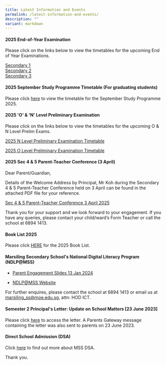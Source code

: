 ```yaml
---
title: Latest Information and Events
permalink: /latest-information-and-events/
description: ""
variant: markdown
---
```

#### 2025 End-of-Year Examination

Please click on the links below to view the timetables for the upcoming End of Year Examinations.

[Secondary 1](/files/Sec_1_EYE_Timetable_2025.pdf) <br>
[Secondary 2](/files/Sec_2_EYE_Timetable_2025.pdf) <br>
[Secondary 3](/files/Sec_3_EYE_Timetable_2025.pdf)

#### 2025 September Study Programme Timetable (For graduating students)

Please click [here](/files/2025_Sept_Hols_Study_Prog_TT_Final.pdf) to view the timetable for the September Study Programme 2025.

#### 2025 'O' &amp; 'N' Level Preliminary Examination

Please click on the links below to view the timetables for the upcoming O &amp; N Level Prelim Exams.

[2025 N Level Preliminary Examination Timetable](/files/2025_N_Level_Preliminary_Examination_Timetable.pdf)

[2025 O Level Preliminary Examination Timetable](/files/2025_O_Level_Preliminary_Examination_Timetable.pdf)

#### 2025 Sec 4 &amp; 5 Parent-Teacher Conference (3 April)

Dear Parent/Guardian,

Details of the Welcome Address by Principal, Mr Koh during the Secondary 4 &amp; 5 Parent-Teacher Conference held on 3 April can be found in the attached PDF file for your reference. 

[Sec 4 &amp; 5 Parent-Teacher Conference 3 April 2025](/files/Sec_4_and_5_Parent_Teacher_Conference_3_April.pdf)

Thank you for your support and we look forward to your engagement. If you have any queries, please contact your child/ward’s Form Teacher or call the school at 6894 1413.

#### Book List 2025 
Please click [HERE](https://marsilingsec.moe.edu.sg/book-list-2025/) for the 2025 Book List.


#### Marsiling Secondary School's National Digital Literacy Program (NDLP@MSS) 

* [Parent Engagement Slides 13 Jan 2024](/files/PDLP/IP1___Parent_Engagement_Deck_2024_Final.pdf)

* [NDLP@MSS Website](https://marsilingsec.moe.edu.sg/national-digital-literacy-program-ndpl-marsiling-secondary-school/)


For further enquires, please contact the school at 6894 1413 or email us at marsiling_ss@moe.edu.sg, attn: HOD ICT.


####   Semester 2 Principal's Letter: Update on School Matters [23 June 2023]

Please click [here](/files/Letters/letter-to-parents-23-june-2023.pdf) to access the letter. A Parents Gateway message containing the letter was also sent to parents on 23 June 2023.

####   Direct School Admission (DSA)

Click [here](https://marsilingsec.moe.edu.sg/dsa/) to find out more about MSS DSA.

Thank you.